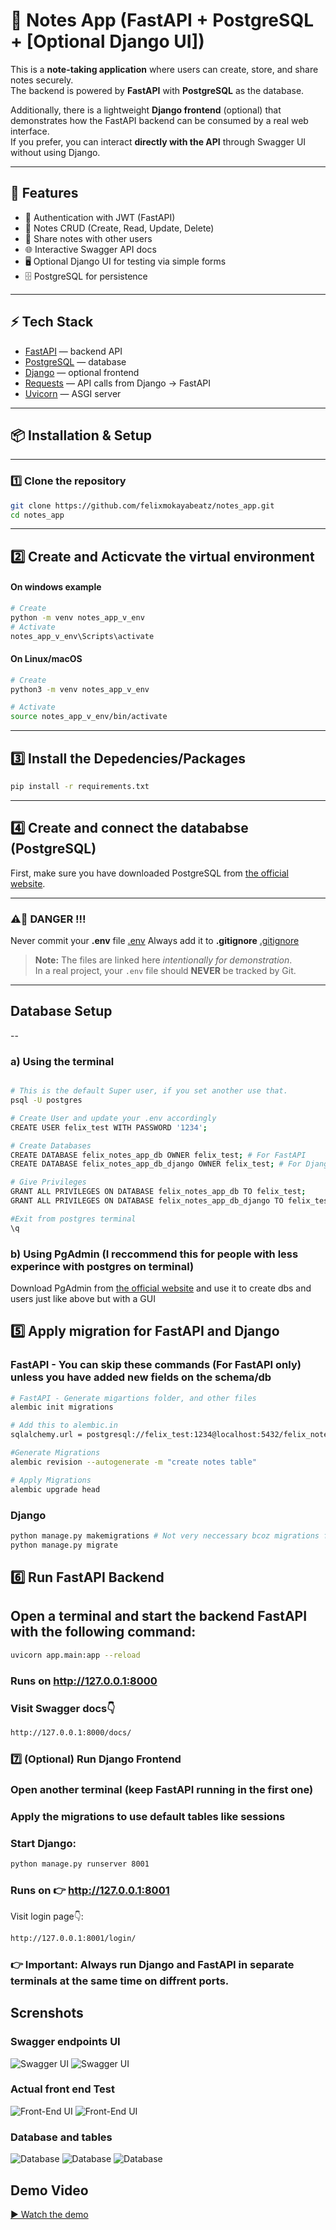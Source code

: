 # 📝 Notes App (FastAPI + PostgreSQL + [Optional Django UI])

This is a **note-taking application** where users can create, store, and share notes securely.  
The backend is powered by **FastAPI** with **PostgreSQL** as the database.  

Additionally, there is a lightweight **Django frontend** (optional) that demonstrates how the FastAPI backend can be consumed by a real web interface.  
If you prefer, you can interact **directly with the API** through Swagger UI without using Django.

---

## 🚀 Features
- 🔐 Authentication with JWT (FastAPI)  
- 📝 Notes CRUD (Create, Read, Update, Delete)  
- 👥 Share notes with other users  
- 🌐 Interactive Swagger API docs  
- 🖥 Optional Django UI for testing via simple forms  
- 🗄 PostgreSQL for persistence  

---

## ⚡ Tech Stack
- [FastAPI](https://fastapi.tiangolo.com/) — backend API  
- [PostgreSQL](https://www.postgresql.org/) — database  
- [Django](https://www.djangoproject.com/) — optional frontend  
- [Requests](https://docs.python-requests.org/) — API calls from Django → FastAPI  
- [Uvicorn](https://www.uvicorn.org/) — ASGI server  

---

## 📦 Installation & Setup
---
### 1️⃣ Clone the repository
```bash
git clone https://github.com/felixmokayabeatz/notes_app.git
cd notes_app
```

---

## 2️⃣ Create and Acticvate the virtual environment

#### On windows example

```bash
# Create
python -m venv notes_app_v_env
# Activate
notes_app_v_env\Scripts\activate
```

#### On Linux/macOS

```bash
# Create
python3 -m venv notes_app_v_env

# Activate
source notes_app_v_env/bin/activate
```

---

## 3️⃣ Install the Depedencies/Packages

```bash
pip install -r requirements.txt
```

---

## 4️⃣ Create and connect the datababse (PostgreSQL)

First, make sure you have downloaded PostgreSQL from [the official website](https://www.postgresql.org/download/).

---

### ⚠️🚨 DANGER !!!

Never commit your **.env** file [.env](app/.env) 
Always add it to **.gitignore** [.gitignore](.gitignore)

> **Note:** The files are linked here *intentionally for demonstration*.  
  In a real project, your `.env` file should **NEVER** be tracked by Git.

---

## Database Setup

--

### a) Using the terminal

```bash

# This is the default Super user, if you set another use that.
psql -U postgres

# Create User and update your .env accordingly
CREATE USER felix_test WITH PASSWORD '1234';

# Create Databases
CREATE DATABASE felix_notes_app_db OWNER felix_test; # For FastAPI
CREATE DATABASE felix_notes_app_db_django OWNER felix_test; # For Django

# Give Privileges
GRANT ALL PRIVILEGES ON DATABASE felix_notes_app_db TO felix_test;
GRANT ALL PRIVILEGES ON DATABASE felix_notes_app_db_django TO felix_test;

#Exit from postgres terminal
\q
```

### b) Using PgAdmin (I reccommend this for people with less experince with postgres on terminal)

Download PgAdmin from [the official website](https://www.pgadmin.org/download/) and use it to create dbs and users just like above but with a GUI

## 5️⃣ Apply migration for FastAPI and Django
### FastAPI - You can skip these commands (For FastAPI only) unless you have added new fields on the schema/db
```bash
# FastAPI - Generate migartions folder, and other files
alembic init migrations

# Add this to alembic.in
sqlalchemy.url = postgresql://felix_test:1234@localhost:5432/felix_notes_app_db

#Generate Migrations
alembic revision --autogenerate -m "create notes table"

# Apply Migrations
alembic upgrade head
```

### Django
```bash
python manage.py makemigrations # Not very neccessary bcoz migrations files already exist in source code
python manage.py migrate
```

## 6️⃣ Run FastAPI Backend

## Open a terminal and start the backend FastAPI with the following command:
```bash
uvicorn app.main:app --reload
```

### Runs on http://127.0.0.1:8000

### Visit Swagger docs👇
```bash
http://127.0.0.1:8000/docs/
```

### 7️⃣ (Optional) Run Django Frontend

### Open another terminal (keep FastAPI running in the first one)
### Apply the migrations to use default tables like sessions

### Start Django:
```bash
python manage.py runserver 8001
```

### Runs on 👉 http://127.0.0.1:8001

Visit login page👇:

```bash
http://127.0.0.1:8001/login/
```
### 👉 Important: Always run Django and FastAPI in separate terminals at the same time on diffrent ports.


## Screnshots

### Swagger endpoints UI
![Swagger UI](screenshots/SwaggerUI(1).png)
![Swagger UI](screenshots/SwaggerUI(2).png)

### Actual front end Test
![Front-End UI](screenshots/AppUI(1).png)
![Front-End UI](screenshots/AppUI(2).png)

### Database and tables
![Database](screenshots/db_tables.png)
![Database](screenshots/tablespgadmin(1).png)
![Database](screenshots/tablespgadmin(2).png)

## Demo Video

[▶️ Watch the demo](https://drive.google.com/file/d/1JnpweAYKAhdrxTlIZothezO-PejCnUr2/view?usp=sharing)
